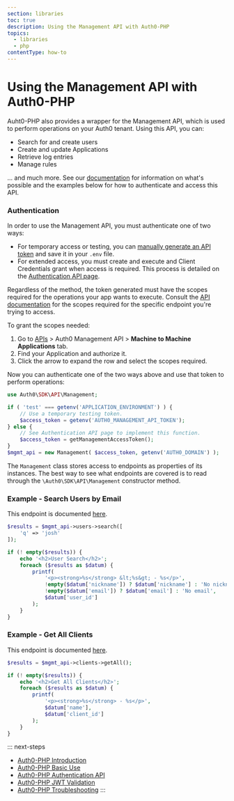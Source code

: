 ```yaml
---
section: libraries
toc: true
description: Using the Management API with Auth0-PHP
topics:
  - libraries
  - php
contentType: how-to
---
```


# Using the Management API with Auth0-PHP

Auht0-PHP also provides a wrapper for the Management API, which is used to perform operations on your Auth0 tenant. Using this API, you can:

- Search for and create users
- Create and update Applications
- Retrieve log entries
- Manage rules

... and much more. See our [documentation](/api/management/v2) for information on what's possible and the examples below for how to authenticate and access this API.

### Authentication

In order to use the Management API, you must authenticate one of two ways:

- For temporary access or testing, you can [manually generate an API token](/api/management/v2/tokens#get-a-token-manually) and save it in your `.env` file.
- For extended access, you must create and execute and Client Credentials grant when access is required. This process is detailed on the [Authentication API page](/libraries/auth0-php/authentication-api#regular-web-app-login-flow).

Regardless of the method, the token generated must have the scopes required for the operations your app wants to execute. Consult the [API documentation](/api/management/v2) for the scopes required for the specific endpoint you're trying to access.

To grant the scopes needed:

1. Go to [APIs](https://manage.auth0.com/#/apis) > Auth0 Management API > **Machine to Machine Applications** tab.
2. Find your Application and authorize it.
3. Click the arrow to expand the row and select the scopes required.

Now you can authenticate one of the two ways above and use that token to perform operations:

```php
use Auth0\SDK\API\Management;

if ( 'test' === getenv('APPLICATION_ENVIRONMENT') ) {
    // Use a temporary testing token.
    $access_token = getenv('AUTH0_MANAGEMENT_API_TOKEN');
} else {
    // See Authentication API page to implement this function.
    $access_token = getManagementAccessToken();
}
$mgmt_api = new Management( $access_token, getenv('AUTH0_DOMAIN') );
```

The `Management` class stores access to endpoints as properties of its instances. The best way to see what endpoints are covered is to read through the `\Auth0\SDK\API\Management` constructor method.

### Example - Search Users by Email

This endpoint is documented [here](/api/management/v2#!/Users/get_users).

```php
$results = $mgmt_api->users->search([
    'q' => 'josh'
]);

if (! empty($results)) {
    echo '<h2>User Search</h2>';
    foreach ($results as $datum) {
        printf(
            '<p><strong>%s</strong> &lt;%s&gt; - %s</p>',
            !empty($datum['nickname']) ? $datum['nickname'] : 'No nickname',
            !empty($datum['email']) ? $datum['email'] : 'No email',
            $datum['user_id']
        );
    }
}
```

### Example - Get All Clients

This endpoint is documented [here](/api/management/v2#!/Clients/get_clients).

```php
$results = $mgmt_api->clients->getAll();

if (! empty($results)) {
    echo '<h2>Get All Clients</h2>';
    foreach ($results as $datum) {
        printf(
            '<p><strong>%s</strong> - %s</p>',
            $datum['name'],
            $datum['client_id']
        );
    }
}
```

::: next-steps
* [Auth0-PHP Introduction](/libraries/auth0-php)
* [Auth0-PHP Basic Use](/libraries/auth0-php/basic-use)
* [Auth0-PHP Authentication API](/libraries/auth0-php/authentication-api)
* [Auth0-PHP JWT Validation](/libraries/auth0-php/jwt-validation)
* [Auth0-PHP Troubleshooting](/libraries/auth0-php/troubleshooting)
:::
